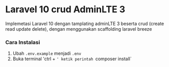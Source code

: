 # Laravel 10 crud AdminLTE 3

Implemetasi Laravel 10 dengan tamplating adminLTE 3 beserta crud (create read update delete), dengan menggunakan scaffolding laravel breeze

### Cara Instalasi

1. Ubah `.env.example` menjadi `.env`
2. Buka terminal 'ctrl + `' ketik perintah
`composer install`
